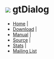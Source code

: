 # ![](images/icon.png) gtDialog

* [Home](http://foicica.com/gtdialog) |
* [Download](http://foicica.com/gtdialog/download) |
* [Manual](http://foicica.com/gtdialog/manual.html) |
* [Source](http://foicica.com/hg/gtdialog) |
* [Stats](http://foicica.com/stats.html#gtDialog) |
* [Mailing List](http://foicica.com/lists)
